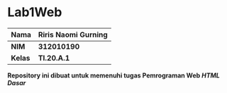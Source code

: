# Lab1Web

| <strong>Nama<strong>      | <strong>Riris Naomi Gurning<strong>  |
| ----------- | ----------- |
| <strong>NIM<strong>     | <strong>312010190<strong>       |
| <strong>Kelas<strong>   | <strong>TI.20.A.1<strong>        |

<strong>Repository ini dibuat untuk memenuhi tugas Pemrograman Web<strong>
<i>HTML Dasar<i>
